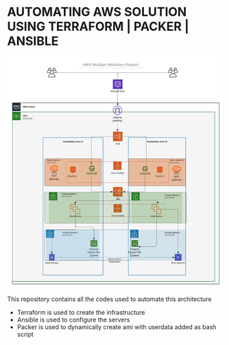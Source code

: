 # AUTOMATING AWS SOLUTION USING TERRAFORM | PACKER | ANSIBLE
<img src=https://raw.githubusercontent.com/babslekson/Devops-pbl/main/AWS-Cloud-Solution-Using-Reverse-Proxy-Technology_P15/pbl15/architecture.png>

This repository contains all the codes used to automate this architecture
- Terraform is used to create the infrastructure 
- Ansible is used to configure the servers 
- Packer is used to dynamically create ami with userdata added as bash script
